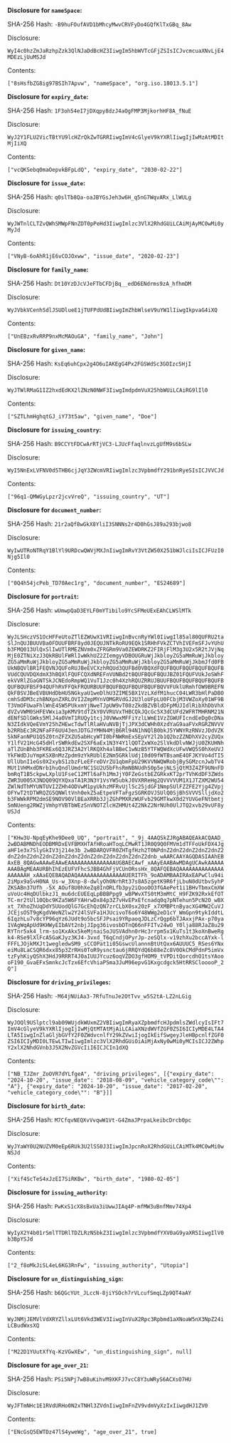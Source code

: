 __Disclosure for `nameSpace`:__

SHA-256 Hash: `-B9huFOufAVD1bMhcyMwvCRVFyDo4GQfKlTxGBq_8Aw`

Disclosure:

```
WyI4c0hzZmJaRzhpZzk3QlNJaDdBcHZ3IiwgIm5hbWVTcGFjZSIsICJvcmcuaXNvLjE4
MDEzLjUuMSJd
```

Contents:

```
["8sHsfbZG8ig97BSIh7Apvw", "nameSpace", "org.iso.18013.5.1"]
```

__Disclosure for `expiry_date`:__

SHA-256 Hash: `1F3oh54eI7jDXqpy8dzJ4aOgFMP3MjkorhHF8A_fNuE`

Disclosure:

```
WyJ2Y1FLU2VicTBtYU9lcHZrQkZwTGRRIiwgImV4cGlyeV9kYXRlIiwgIjIwMzAtMDIt
MjIiXQ
```

Contents:

```
["vcQKSebq0maOepvkBFpLdQ", "expiry_date", "2030-02-22"]
```

__Disclosure for `issue_date`:__

SHA-256 Hash: `q0slTb8Qa-oaJBYGsJeh3w6H_q5nG7WqvARx_LlWULg`

Disclosure:

```
WyJWTnlCLTZvQWhSMWpFNnZDT0pPeHd3IiwgImlzc3VlX2RhdGUiLCAiMjAyMC0wMi0y
MyJd
```

Contents:

```
["VNyB-6oAhR1jE6vCOJOxww", "issue_date", "2020-02-23"]
```

__Disclosure for `family_name`:__

SHA-256 Hash: `Dt10YzDJcVJeFTbCFDjBq__edD6ENdrms9zA_hfhmDM`

Disclosure:

```
WyJVbkVCenhSdlJSUDlueE1jTUFPdUdBIiwgImZhbWlseV9uYW1lIiwgIkpvaG4iXQ
```

Contents:

```
["UnEBzxRvRRP9nxMcMAOuGA", "family_name", "John"]
```

__Disclosure for `given_name`:__

SHA-256 Hash: `KsEq6uhCpx2g4O6uIAKEgG4Px2FGSWdSc3GOIzcSHjI`

Disclosure:

```
WyJTWlRMaG1IZ2hxdEdKX2lZNzN0NWF3IiwgImdpdmVuX25hbWUiLCAiRG9lIl0
```

Contents:

```
["SZTLhmHghqtGJ_iY73t5aw", "given_name", "Doe"]
```

__Disclosure for `issuing_country`:__

SHA-256 Hash: `B9CCYtFDCwArRTjVC3-LJUcFfaqlnvzLgUfM9s6bSLw`

Disclosure:

```
WyI5NnExLVFNV0d5THB6cjJqY3ZWcmVRIiwgImlzc3VpbmdfY291bnRyeSIsICJVVCJd
```

Contents:

```
["96q1-QMWGyLpzr2jcvVreQ", "issuing_country", "UT"]
```

__Disclosure for `document_number`:__

SHA-256 Hash: `21r2aQf8wGkX8YliI3SNNNs2r4D0hGsJ89a293bjwo8`

Disclosure:

```
WyIwUTRoNTRqY1BlYl9URDcwQWVjMXJnIiwgImRvY3VtZW50X251bWJlciIsICJFUzI0
Njg5Il0
```

Contents:

```
["0Q4h54jcPeb_TD70Aec1rg", "document_number", "ES24689"]
```

__Disclosure for `portrait`:__

SHA-256 Hash: `wUmwpQaD3EYLF0mYTibilo9YcSFMeUExEAhCLWSlMTk`

Disclosure:

```
WyJLSHczVS1OcHFFeUtoZTlEZWUwX1VRIiwgInBvcnRyYWl0IiwgIl85al80QUFRU2ta
SlJnQUJBUUVBa0FDUUFBRF8yd0JEQUJNTkRoRU9EQk1SRHhFVkZCTVhIVEFmSFJvYUhU
b3FMQ013UlQxSlIwUTlRMEZNVm0xZFRGRm9Va0ZEWDRKZ2FIRjFlM3g3U2x5R2tJVjNq
MjE0ZTNiXzJ3QkRBUlFWRlIwWkhUZ2ZIemgyVDBOUGRuWjJkbloyZG5aMmRuWjJkbloy
ZG5aMmRuWjJkbloyZG5aMmRuWjJkbloyZG5aMmRuWjJkbloyZG5aMmRuWjJkbmJfd0FB
UkNBQVlBR1FEQVNJQUFoRUJBeEVCXzhRQUd3QUFBd0VBQXdFQUFBQUFBQUFBQUFBQUFB
VUdCQUVDQXdmX3hBQXlFQUFCQXdNREFnVUNBd2tBQUFBQUFBQUJBZ01FQUFVUkJoSWhF
ekVVRlZGaGNTSkJCNEdoRmpWQ1VuT1Jzc0h4XzhRQUZRRUJBUUFBQUFBQUFBQUFBQUFB
QUFBQUFBSF94QUFhRVFFQkFRQURBUUFBQUFBQUFBQUFBQUFBQVVFUklURmhfOW9BREFN
QkFBSVJBeEVBUHdDbHU5NGkyaU1weDlhU3ZIME5BX1VzLXdfM1hucC04LWR3bHlPaDBO
cmhSdDM3czhBNXpnZXRLOVI2ZmpMYnVOMGRVdGJ2U3loUFpLU0FCbjM3VWZoXy01WF9B
T3VmOFUwaFhlWnE4SW5PUkxmYjNweTJpUW9vT08zZkdBZVBldDFpMUJIdlRibXhDbVhX
dVZvVWM0SHFEVWxia3pKMV9tdTZkY0VVRUVxTHBCQkJQcGc5X3dCUFd2WFRTMHRNM21N
dENfSDlGWks5MlJ4a0VmT1RUQy1tcjJ0VWwxMFFiYzlLWmE1VzZGWUFIcndEeDg0cDNa
N3ZIdkVQeEVmY25hZHEwcTdwTlRlaHVuNVBjTjJPX3dCWHh0XzdYaG9aaFVxRGRZNVVV
b2RRbEc3R2NFaFF6UU43enJDTGJYMHN4MjB6Rl94N1hNQlB0bkJ5YWNYRzRNVzJDdVZK
SkNFanNPU1Q5Z0tnZFZXZU5abHcyWTI0bFNWRmExSEpVY2l2b1Q2bzZZNDhXV2cyZUQx
Y1lfV21HcG45dHlrSWRkdEw2SXF6aEx1N3Y4Y1lQOTZxWXo2SlVkdDlvNWJjU0ZKUHNh
aTlZUnBhb3FKREx6Q3JRZ3A2YlRKQXh4alBBeC1wNzB5YTFWQWdXcUFwVWQ5S0hXeUVJ
YkFWdDJuYmpKSXBnMzZpdm9zYkRUblE2Nm5GRklUdjI0d09fWTBsamE4OFJKYVo4dTI5
UllUbnI1eGs0X2xybS1zbzFLeEFreDVrZU1qbmFpU29KVVNWQWRobjBySGMzcnJwbTV4
MUt1VHMxdDNrb1huQndlUmdrNC1SU2U5bFhsRmNBNUdhS0p5ejNLSjQtM3Z4ZF9UNnFD
bmRqT1B5ckpwLXplU1FseC12MTl6aFh1MmJjY0FZeGstbEZGRkxKT2prTVhKdDF3ZWds
ZWR3U005X3NDQ09QYXQxaTA1R3N3Y1VsYW5ubkJ0VXRReHg2QVVVVUM1X1JTZXM2WU54
ZWlNdThMYUNTUVI2ZHh4ODVwM1pyUkhzMFRvUjl5c25jdGF1NmpSUlFZZFE2Yjg4ZVpj
OFYwT2tDTWRQZG5QNWltVnh0ekZ5aEtpeVFTaFgzSGRKOVJSUlQ0SjBhSVVVSlljdXo2
b3FWWkRPM2dmSE9NOV90VlBEaXRRb3JjZGhPMXRzWUFvb29GMTkwX0d2YUVGeFNtbmtj
SmNUeng2RWZjVmhpYVBTbWEzSnVNOTZlcHZHMUt4Z2NkZ2NrNUh0UlJTQ2xvb29vUF8y
USJd
```

Contents:

```
["KHw3U-NpqEyKhe9Dee0_UQ", "portrait", "_9j_4AAQSkZJRgABAQEAkACQAAD_
2wBDABMNDhEODBMRDxEVFBMXHTAfHRoaHToqLCMwRT1JR0Q9Q0FMVm1dTFFoUkFDX4Jg
aHF1e3x7SlyGkIV3j214e3b_2wBDARQVFR0ZHTgfHzh2T0NPdnZ2dnZ2dnZ2dnZ2dnZ2
dnZ2dnZ2dnZ2dnZ2dnZ2dnZ2dnZ2dnZ2dnZ2dnZ2dnZ2dnb_wAARCAAYAGQDASIAAhEB
AxEB_8QAGwAAAwEAAwEAAAAAAAAAAAAAAAUGBAECAwf_xAAyEAABAwMDAgUCAwkAAAAA
AAABAgMEAAURBhIhEzEUFVFhcSJBB4GhFjVCUnORssHx_8QAFQEBAQAAAAAAAAAAAAAA
AAAAAAH_xAAaEQEBAQADAQAAAAAAAAAAAAAAAUERITFh_9oADAMBAAIRAxEAPwClu94i
2iMpx9aSvH0NA_Us-w_3Xnp-8-dwlyOh0NrhRt37s8A5zgetK9R6fjLbuN0dUtbvSyhP
ZKSABn37Ufh_-5X_AOuf8U0hXeZq8InORLfb3py2iQooOO3fGAePet1i1BHvTbmxCmXW
uVoUc4HqDUlbkzJ1_mu6dcEUEEqLpBBBPpg9_wBPWvXTS0tM3mMtC_H9FZK92RxkEfOT
TC-mr2tUl10Qbc9KZa5W6FYAHrwDx84p3Z7vHvEPxEfcnadq0q7pNTehun5PcN2O_wBX
xt_7XhoZhUqDdY5UUodQlG7GcEhQzQN7zrCLbX0sx20zF_x7XMBPtnByacXG4MW2CuVJ
JCEjsOST9gKgdVWeNZlw2Y24lSVFa1HJUcivoT6o6Y48WWg2eD1cY_WmGpn9tykIddtL
6IqzhLu7v8cYP96qYz6JUdt9o5bcSFJPsai9YRpaoqJDLzCrQgp6bTJAxxjPAx-p70ya
1VAgWqApUd9KHWyEIbAVt2nbjJIpg36ivosbDTnQ66nFFITv24wO_Y0lja88RJaZ8u29
RYTnr5xk4_lrm-so1KxAkx5keMjnaiSoJUSVAdhn0rHc3rrpm5x1KuTs1t3koXnBweRg
k4-RSe9lXlFcA5GaKJyz3KJ4-3vxd_T6qCndjOPyrJp-zeSQlx-v19zhXu2bccAYxk-l
FFFLJOjkMXJt1wegledwSM9_sCCOPat1i05GswcUlannnBtUtQxx6AUUUC5_RSes6YNx
eiMu8LaCSQR6dxx85p3ZrRHs0ToR9ysnctau6jRRQYdQ6b88eZc8V0OkCMdPdnP5imVx
tzFyhKiyQShX3HdJ9RRRT4J0aIUUJYcuz6oqVZDO3gfHOM9_tVPDitQorcdhO1tsYAoo
oF190_GvaEFxSmnkcJcTzx6EfcVhiaPSma3JuM96epvG1Kxgcdgck5HtRRSClooooP_2
Q"]
```

__Disclosure for `driving_privileges`:__

SHA-256 Hash: `-M64jNUiAa3-7RfuTnuJe2OtTvv_w5S2tA-LZ2nLGig`

Disclosure:

```
WyJOQl9USlptcl9ab09WUjdkWUxmZ2VBIiwgImRyaXZpbmdfcHJpdmlsZWdlcyIsIFt7
ImV4cGlyeV9kYXRlIjogIjIwMjQtMTAtMjAiLCAiaXNzdWVfZGF0ZSI6ICIyMDE4LTA4
LTA5IiwgInZlaGljbGVfY2F0ZWdvcnlfY29kZVwiIjogIkEifSwgeyJleHBpcnlfZGF0
ZSI6ICIyMDI0LTEwLTIwIiwgImlzc3VlX2RhdGUiOiAiMjAxNy0wMi0yMCIsICJ2ZWhp
Y2xlX2NhdGVnb3J5X2NvZGVcIiI6ICJCIn1dXQ
```

Contents:

```
["NB_TJZmr_ZoOVR7dYLfgeA", "driving_privileges", [{"expiry_date":
"2024-10-20", "issue_date": "2018-08-09", "vehicle_category_code\"":
"A"}, {"expiry_date": "2024-10-20", "issue_date": "2017-02-20",
"vehicle_category_code\"": "B"}]]
```

__Disclosure for `birth_date`:__

SHA-256 Hash: `M7CfqvNEQXvVvqwW1Vt-G4ZmaJPrpaLkeibcDrcb0pc`

Disclosure:

```
WyJYaWY0U2NUZVM0eEp6RUk3U2lSS0J3IiwgImJpcnRoX2RhdGUiLCAiMTk4MC0wMi0w
NSJd
```

Contents:

```
["Xif4ScTeS4xJzEI7SiRKBw", "birth_date", "1980-02-05"]
```

__Disclosure for `issuing_authority`:__

SHA-256 Hash: `PwKxS1cX8sBxUa3iUwwJIAq4P-mfMW3uBnfMmv74Xp4`

Disclosure:

```
WyIyX2Y4b01rSmlTTDRlTDZLRzNSbkZ3IiwgImlzc3VpbmdfYXV0aG9yaXR5IiwgIlV0
b3BpYSJd
```

Contents:

```
["2_f8oMkJiSL4eL6KG3RnFw", "issuing_authority", "Utopia"]
```

__Disclosure for `un_distinguishing_sign`:__

SHA-256 Hash: `b6QGcYUt_JLccN-8jiYSOch7rVLcufSmqLZp9QT4aAY`

Disclosure:

```
WyJNMjJEMVlVdXRYZllxLUt6Vkd3WEV3IiwgInVuX2Rpc3Rpbmd1aXNoaW5nX3NpZ24i
LCBudWxsXQ
```

Contents:

```
["M22D1YUutXfYq-KzVGwXEw", "un_distinguishing_sign", null]
```

__Disclosure for `age_over_21`:__

SHA-256 Hash: `PSi5NPj7wB8uKihvM9XKFJ7vcC8Y3uWRyS6ACXsO7HU`

Disclosure:

```
WyJFTmNHc1E1RVdURHo0N2xTNHl3ZVdnIiwgImFnZV9vdmVyXzIxIiwgdHJ1ZV0
```

Contents:

```
["ENcGsQ5EWTDz47lS4yweWg", "age_over_21", true]
```
